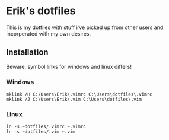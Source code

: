 # Erik's dotfiles  
This is my dotfiles with stuff i've picked up from other users and incorperated with my own desires. 

## Installation  
Beware, symbol links for windows and linux differs!  
### Windows  
	mklink /H C:\Users\Erik\.vimrc C:\Users\dotfiles\.vimrc  
	mklink /J C:\Users\Erik\.vim C:\Users\dotfiles\.vim  
### Linux  
	ln -s ~dotfiles/.vimrc ~.vimrc
	ln -s ~dotfiles/.vim ~.vim





